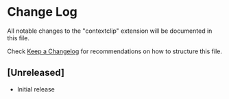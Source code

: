 # Change Log

All notable changes to the "contextclip" extension will be documented in this file.

Check [Keep a Changelog](http://keepachangelog.com/) for recommendations on how to structure this file.

## [Unreleased]

- Initial release